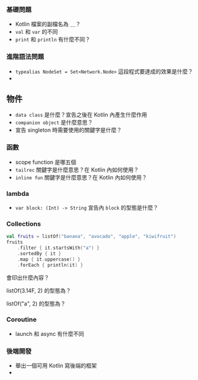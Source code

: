 ### 基礎問題
- Kotlin 檔案的副檔名為 ＿？
- `val` 和 `var` 的不同
- `print` 和 `println` 有什麼不同？

### 進階語法問題
- `typealias NodeSet = Set<Network.Node>` 這段程式要達成的效果是什麼？
- 


## 物件
- `data class` 是什麼？宣告之後在 Kotlin 內產生什麼作用
- `companion object` 是什麼意思？
- 宣告 singleton 時需要使用的關鍵字是什麼？

### 函數
- scope function 是哪五個
- `tailrec` 關鍵字是什麼意思？在 Kotlin 內如何使用？
- `inline fun` 關鍵字是什麼意思？在 Kotlin 內如何使用？

### lambda
- `var block: (Int) -> String` 宣告內 `block` 的型態是什麼？

### Collections

```kotlin
val fruits = listOf("banana", "avocado", "apple", "kiwifruit")
fruits
    .filter { it.startsWith("a") }
    .sortedBy { it }
    .map { it.uppercase() }
    .forEach { println(it) }
```

會印出什麼內容？

listOf(3.14F, 2) 的型態為？

listOf("a", 2) 的型態為？

### Coroutine
- launch 和 async 有什麼不同 

### 後端開發
- 舉出一個可用 Kotlin 寫後端的框架
- 

